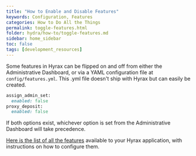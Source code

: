 ```yaml
---
title: "How to Enable and Disable Features"
keywords: Configuration, Features
categories: How to Do All the Things
permalink: toggle-features.html
folder: hydra/how-to/toggle-features.md
sidebar: home_sidebar
toc: false
tags: [development_resources]
---
```



Some features in Hyrax can be flipped on and off from either the Administrative Dashboard, or via a YAML configuration file at `config/features.yml`. This .yml file doesn't ship with Hyrax but can easily be created.

``` ruby
assign_admin_set:
  enabled: false
proxy_deposit:
  enabled: false
```

If both options exist, whichever option is set from the Administrative Dashboard will take precedence.

[Here is the list of all the features](https://github.com/samvera/hyrax/wiki/Feature-matrix) available to your Hyrax application, with instructions on how to configure them.
